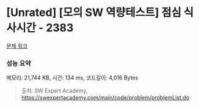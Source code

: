 # [Unrated] [모의 SW 역량테스트] 점심 식사시간 - 2383 

[문제 링크](https://swexpertacademy.com/main/code/problem/problemDetail.do?contestProbId=AV5-BEE6AK0DFAVl) 

### 성능 요약

메모리: 21,744 KB, 시간: 134 ms, 코드길이: 4,016 Bytes



> 출처: SW Expert Academy, https://swexpertacademy.com/main/code/problem/problemList.do